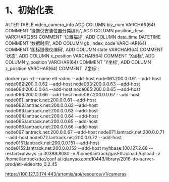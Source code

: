 # 1、初始化表

ALTER TABLE video_camera_info 
ADD COLUMN biz_num VARCHAR(64) COMMENT '摄像仪安装位置分类编码',
ADD COLUMN position_desc VARCHAR(255) COMMENT '位置描述',
ADD COLUMN data_time DATETIME COMMENT '数据时间',
ADD COLUMN gb_index_code VARCHAR(64) COMMENT '国标摄像仪编码',
ADD COLUMN state VARCHAR(64) COMMENT '状态',
ADD COLUMN x_position VARCHAR(64) COMMENT 'X坐标',
ADD COLUMN y_position VARCHAR(64) COMMENT 'Y坐标',
ADD COLUMN z_position VARCHAR(64) COMMENT 'Z坐标';


docker run -d --name etl-video --add-host node061:200.0.0.61 --add-host node062:200.0.0.62 --add-host node063:200.0.0.63 --add-host node064:200.0.0.64 --add-host node065:200.0.0.65 --add-host node066:200.0.0.66 --add-host node067:200.0.0.67 --add-host node061.lantrack.net:200.0.0.61 --add-host node062.lantrack.net:200.0.0.62 --add-host node063.lantrack.net:200.0.0.63 --add-host node064.lantrack.net:200.0.0.64 --add-host node065.lantrack.net:200.0.0.65 --add-host node066.lantrack.net:200.0.0.66 --add-host node067.lantrack.net:200.0.0.67 --add-host node071.lantrack.net:200.0.0.71 --add-host node072.lantrack.net:200.0.0.72 --add-host node0151.lantrack.net:200.0.0.151 --add-host node0152.lantrack.net:200.0.0.152 --add-host myhbase:100.127.2.68  --restart=always -p 30389:8080 -v /home/lantrack/gasEtlUpload:/upload -v /home/lantrack/tto:/conf ai.iqianyao.com:10443/library/2016-tto-server-prod/etl-video:tto_0.2.45



https://100.127.3.174:443/artemis/api/resource/v1/cameras